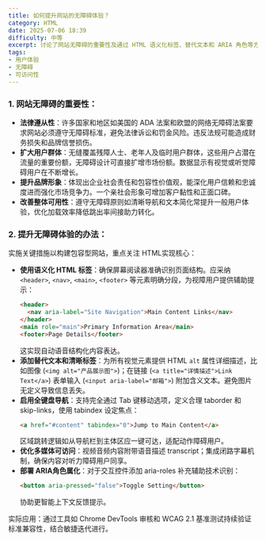 ```yaml
---
title: 如何提升网站的无障碍体验？
category: HTML
date: 2025-07-06 18:39
difficulty: 中等
excerpt: 讨论了网站无障碍的重要性及通过 HTML 语义化标签、替代文本和 ARIA 角色等方法提升用户体验。
tags:
- 用户体验
- 无障碍
- 可访问性
---
```

### 1. 网站无障碍的重要性：
- **法律遵从性**：许多国家和地区如美国的 ADA 法案和欧盟的网络无障碍法案要求网站必须遵守无障碍标准，避免法律诉讼和罚金风险。违反法规可能造成财务损失和品牌信誉损伤。
- **扩大用户群体**：无缝覆盖残障人士、老年人及临时用户群体，这些用户占潜在流量的重要份额，无障碍设计可直接扩增市场份额。数据显示有视觉或听觉障碍用户在不断增长。
- **提升品牌形象**：体现出企业社会责任和包容性价值观，能深化用户信赖和忠诚度进而强化市场竞争力。一个亲社会形象可增加客户黏性和正面口碑。
- **改善整体可用性**：遵守无障碍原则如清晰导航和文本简化常提升一般用户体验，优化加载效率降低跳出率间接助力转化。

### 2. 提升无障碍体验的办法：
实施关键措施以构建包容型网站，重点关注 HTML实现核心：
- **使用语义化 HTML 标签**：确保屏幕阅读器准确识别页面结构。应采纳 `<header>`, `<nav>`, `<main>`, `<footer>` 等元素明确分段，为视障用户提供辅助提示：
  ```html
  <header>
    <nav aria-label="Site Navigation">Main Content Links</nav>
  </header>
  <main role="main">Primary Information Area</main>
  <footer>Page Details</footer>
  ```
  这实现自动语音结构化内容表达。
- **添加替代文本和清晰标签**：为所有视觉元素提供 HTML `alt` 属性详细描述，比如图像 (`<img alt="产品展示图">`)；在链接 (`<a title="详情描述">Link Text</a>`) 表单输入 (`<input aria-label="邮箱">`) 附加含义文本。避免图片无定义导致信息丢失。
- **启用全键盘导航**：支持完全通过 Tab 键移动选项，定义合理 taborder 和 skip-links，使用 tabindex 设定焦点：
  ```html
  <a href="#content" tabindex="0">Jump to Main Content</a>
  ```
  区域跳转逻辑如从导航栏到主体区应一键可达，适配动作障碍用户。
- **优化多媒体可访问**：视频音频内容附带语音描述 transcript；集成闭路字幕机制，确保内容对听力障碍用户同享。
- **部署 ARIA角色属化**：对于交互控件添加 aria-roles 补充辅助技术识别：
  ```html
  <button aria-pressed="false">Toggle Setting</button>
  ```
  协助更智能上下文反馈提示。

实际应用：通过工具如 Chrome DevTools 审核和 WCAG 2.1 基准测试持续验证标准兼容性，结合敏捷迭代进行。
